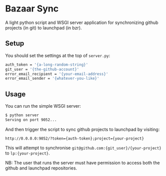 Bazaar Sync
===

A light python script and WSGI server application for synchronizing github projects (in git) to launchpad (in bzr).

Setup
---

You should set the settings at the top of `server.py`:

``` bash
auth_token = '{a-long-random-string}'
git_user = '{the-github-account}'
error_email_recipient = '{your-email-address}'
error_email_sender = '{whatever-you-like}'
```

Usage
---

You can run the simple WSGI server:

``` bash
$ python server
Serving on port 9052...
```

And then trigger the script to sync github projects to launchpad  by visiting:

```
http://0.0.0.0:9052/?token={auth-token};project={your-project}
```

This will attempt to synchronise `git@github.com:{git_user}/{your-project}` to `lp:{your-project}`.

NB: The user that runs the server must have permission to access both the github and launchpad repositories.
